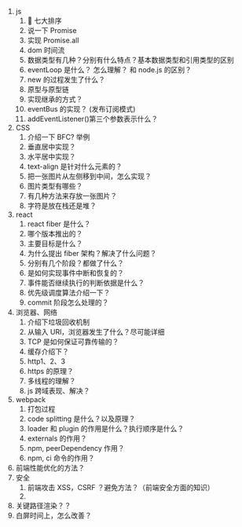 1. js
   1. 🌟 七大排序
   2. 说一下 Promise
   3. 实现 Promise.all
   4. dom 时间流
   5. 数据类型有几种？分别有什么特点？基本数据类型和引用类型的区别
   6. eventLoop 是什么？ 怎么理解？ 和 node.js 的区别？
   7. new 的过程发生了什么？
   8. 原型与原型链
   9. 实现继承的方式？
   10. eventBus 的实现？ (发布订阅模式)
   11. addEventListener()第三个参数表示什么？
2. CSS
   1. 介绍一下 BFC? 举例
   2. 垂直居中实现？
   3. 水平居中实现？
   4. text-align 是针对什么元素的？
   5. 把一张图片从左侧移到中间，怎么实现？
   6. 图片类型有哪些？
   7. 有几种方法来存放一张图片？
   8. 字符是放在栈还是堆？
3. react
   1. react fiber 是什么？
   2. 哪个版本推出的？
   3. 主要目标是什么？
   4. 为什么提出 fiber 架构？解决了什么问题？
   5. 分别有几个阶段？都做了什么？
   6. 是如何实现事件中断和恢复的？
   7. 事件能否继续执行的判断依据是什么？
   8. 优先级调度算法介绍一下？
   9. commit 阶段怎么处理的？
4. 浏览器、网络
   1. 介绍下垃圾回收机制
   2. 从输入 URl，浏览器发生了什么？尽可能详细
   3. TCP 是如何保证可靠传输的？
   4. 缓存介绍下？
   5. http1、2、3
   6. https 的原理？
   7. 多线程的理解？
   8. js 跨域表现、解决？
5. webpack
   1. 打包过程
   2. code splitting 是什么？以及原理？
   3. loader 和 plugin 的作用是什么？执行顺序是什么？
   4. externals 的作用？
   5. npm, peerDependency 作用？
   6. npm, ci 命令的作用？
6. 前端性能优化的方法？
7. 安全
   1. 前端攻击 XSS，CSRF ？避免方法？（前端安全方面的知识）
   2.
8. 关键路径渲染？？
9. 白屏时间上，怎么改善？
